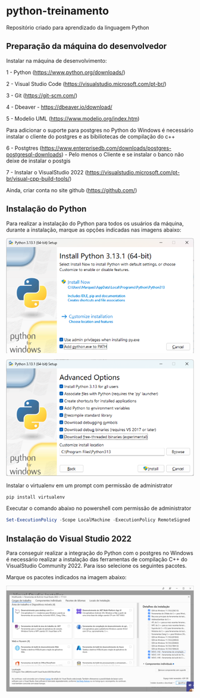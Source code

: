 # python-treinamento

Repositório criado para aprendizado da linguagem Python

## Preparação da máquina do desenvolvedor

Instalar na máquina de desenvolvimento:

1 - Python (https://www.python.org/downloads/)

2 - Visual Studio Code (https://visualstudio.microsoft.com/pt-br/)

3 - Git (https://git-scm.com/)

4 - Dbeaver - https://dbeaver.io/download/

5 - Modelio UML (https://www.modelio.org/index.htm)

Para adicionar o suporte para postgres no Python do Windows é necessário instalar o cliente do postgres e as bibiliotecas de compilação do c++

6 - Postgtres (https://www.enterprisedb.com/downloads/postgres-postgresql-downloads) - Pelo menos o Cliente e se instalar o banco não deixe de instalar o postgis

7 - Instalar o VisualStudio 2022 (https://visualstudio.microsoft.com/pt-br/visual-cpp-build-tools/)

Ainda, criar conta no site github (https://github.com/)

## Instalação do Python

Para realizar a instalação do Python para todos os usuários da máquina, durante a instalação, marque as opções indicadas nas imagens abaixo:

![Instalação Python 1](assets/images/python1.png)

![Instalação Python 2](assets/images/python2.png)

Instalar o virtualenv em um prompt com permissão de administrator
```bash
pip install virtualenv
```

Executar o comando abaixo no powershell com permissão de administrator

```powershell
Set-ExecutionPolicy -Scope LocalMachine -ExecutionPolicy RemoteSigned
```

## Instalação do Visual Studio 2022

Para conseguir realizar a integração do Python com o postgres no Windows é necessário realizar a instalação das ferramentas de compilação C++ do VisualStudio Community 2022. Para isso selecione os seguintes pacotes.

Marque os pacotes indicados na imagem abaixo:

![Instalação Visual Studio 2022](assets/images/visualstudio1.png)